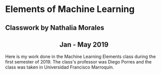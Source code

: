 # Elements of Machine Learning
## Classwork by Nathalia Morales
## <center> Jan - May 2019 </center>

Here is my work done in the Machine Learning Elements class during the first semester of 2019. 
The class's professor was Diego Porres and the class was taken in Universidad Francisco Marroquín.
